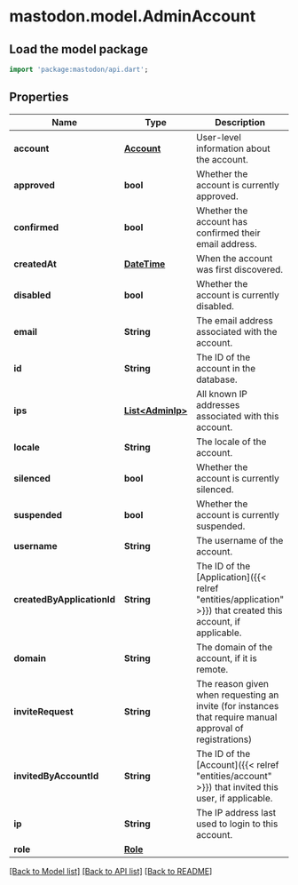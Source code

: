 # mastodon.model.AdminAccount

## Load the model package
```dart
import 'package:mastodon/api.dart';
```

## Properties
Name | Type | Description | Notes
------------ | ------------- | ------------- | -------------
**account** | [**Account**](Account.md) | User-level information about the account. | 
**approved** | **bool** | Whether the account is currently approved. | 
**confirmed** | **bool** | Whether the account has confirmed their email address. | 
**createdAt** | [**DateTime**](DateTime.md) | When the account was first discovered. | 
**disabled** | **bool** | Whether the account is currently disabled. | 
**email** | **String** | The email address associated with the account. | 
**id** | **String** | The ID of the account in the database. | 
**ips** | [**List&lt;AdminIp&gt;**](AdminIp.md) | All known IP addresses associated with this account. | 
**locale** | **String** | The locale of the account. | 
**silenced** | **bool** | Whether the account is currently silenced. | 
**suspended** | **bool** | Whether the account is currently suspended. | 
**username** | **String** | The username of the account. | 
**createdByApplicationId** | **String** | The ID of the [Application]({{< relref \"entities/application\" >}}) that created this account, if applicable. | [optional] 
**domain** | **String** | The domain of the account, if it is remote. | [optional] 
**inviteRequest** | **String** | The reason given when requesting an invite (for instances that require manual approval of registrations) | [optional] 
**invitedByAccountId** | **String** | The ID of the [Account]({{< relref \"entities/account\" >}}) that invited this user, if applicable. | [optional] 
**ip** | **String** | The IP address last used to login to this account. | [optional] 
**role** | [**Role**](Role.md) |  | [optional] 

[[Back to Model list]](../README.md#documentation-for-models) [[Back to API list]](../README.md#documentation-for-api-endpoints) [[Back to README]](../README.md)


